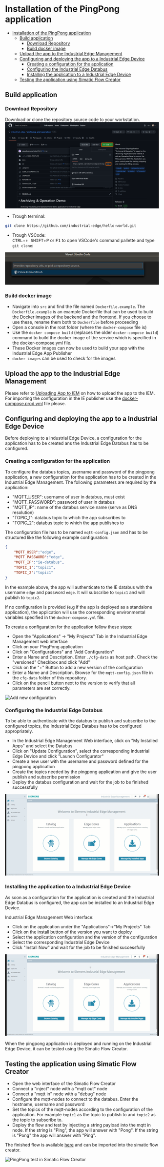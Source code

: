 
# Installation of the PingPong application

- [Installation of the PingPong application](#installation-of-the-pingpong-application)
  - [Build application](#build-application)
    - [Download Repository](#download-repository)
    - [Build docker image](#build-docker-image)
  - [Upload the app to the Industrial Edge Management](#upload-the-app-to-the-industrial-edge-management)
  - [Configuring and deploying the app to a Industrial Edge Device](#configuring-and-deploying-the-app-to-a-industrial-edge-device)
    - [Creating a configuration for the application](#creating-a-configuration-for-the-application)
    - [Configuring the Industrial Edge Databus](#configuring-the-industrial-edge-databus)
    - [Installing the application to a Industrial Edge Device](#installing-the-application-to-a-industrial-edge-device)
  - [Testing the application using Simatic Flow Creator](#testing-the-application-using-simatic-flow-creator)

## Build application

### Download Repository

Download or clone the repository source code to your workstation.  
![Github Clone Section](graphics/clonerepo.png)


* Trough terminal:
```bash
git clone https://github.com/industrial-edge/hello-world.git
```

* Trough VSCode:  
<kbd>CTRL</kbd>+<kbd>&uarr; SHIFT</kbd>+<kbd>P</kbd> or <kbd>F1</kbd> to open VSCode's command pallette and type `git clone`:

![VS Code Git Clone command](graphics/git.png)

### Build docker image

- Navigate into `src` and find the file named `Dockerfile.example`. The `Dockerfile.example` is an example Dockerfile that can be used to build the Docker images of the backend and the frontend. If you choose to use these, rename them both to `Dockerfile` before proceeding
- Open a console in the root folder (where the `docker-compose` file is)
- Use the `docker compose build` (replaces the older `docker-compose build`) command to build the docker image of the service which is specified in the docker-compose.yml file.
- These Docker images can now be used to build your app with the Industrial Edge App Publisher
- `docker images` can be used to check for the images

## Upload the app to the Industrial Edge Management

Please refer to [Uploading App to IEM](https://github.com/industrial-edge/upload-app-to-industrial-edge-management) on how to upload the app to the IEM. For importing the configuration in the IE publisher use the [docker-compose.prod.yml](../docker-compose.prod.yml) file please.

## Configuring and deploying the app to a Industrial Edge Device

Before deploying to a Industrial Edge Device, a configuration for the application has to be created ans the Industrial Edge Databus has to be configured.

### Creating a configuration for the application

To configure the databus topics, username and password of the pingpong application, a new configuration for the application has to be created in the Industrial Edge Management. The following parameters are required by the application:

- "MQTT_USER": username of user in databus, must exist
- "MQTT_PASSWORD": password of user in databus
- "MQTT_IP": name of the databus service name (serve as DNS resolution)
- "TOPIC_1": databus topic to which the app subscribes to
- "TOPIC_2": databus topic to which the app publishes to

The configuration file has to be named `mqtt-config.json` and has to be structured like the following example configuration:

```json
{
    "MQTT_USER":"edge",
    "MQTT_PASSWORD":"edge",
    "MQTT_IP":"ie-databus",
    "TOPIC_1":"topic1",
    "TOPIC_2":"topic1"
}
```

In the example above, the app will authenticate to the IE databus with the username `edge` and password `edge`. It will subscribe to `topic1` and will publish to `topic2`.

If no configuration is provided (e.g if the app is deployed as a standalone application), the application will use the corresponding environmental variables specified in the `docker-compose.yml` file.

To create a configuration for the application follow these steps:

- Open the "Applications" -> "My Projects" Tab in the Industrial Edge Management web interface
- Click on your PingPong application
- Click on "Configurations" and "Add Configuration"
- Enter a Name and Description. Enter `./cfg-data` as host path. Check the "versioned" Checkbox and click "Add"
- Click on the "+" Button to add a new version of the configuration
- Enter a Name and Description. Browse for the `mqtt-config.json` file in the `cfg-data` folder of this repository.
- Click on the pencil button next to the version to verify that all parameters are set correctly.

![Add new configuration](./graphics/pythonpingpong-new-configuration.gif)

### Configuring the Industrial Edge Databus

To be able to authenticate with the databus to publish and subscribe to the configured topics, the Industrial Edge Databus has to be configured appropriately.

- In the Industrial Edge Management Web interface, click on "My Installed Apps" and select the Databus
- Click on "Update Configuration", select the corresponding Industrial Edge Device and click "Launch Configurator"
- Create a new user with the username and password defined for the pingpong application
- Create the topics needed by the pingpong application and give the user publish and subscribe permission
- Deploy the databus configuration and wait for the job to be finished successfully

![IE databus configuration](./graphics/ie-databus-config.gif)

### Installing the application to a Industrial Edge Device

As soon as a configuration for the application is created and the Industrial Edge Databus is configured, the app can be installed to an Industrial Edge Device.

Industrial Edge Management Web interface:

- Click on the application under the "Applications"->"My Projects" Tab
- Click on the install button of the version you want to deploy
- Select the application configuration and the version of the configuration
- Select the corresponding Industrial Edge Device
- Click "Install Now" and wait for the job to be finished successfully

![Deploy App to IE Device](./graphics/pythonpingpong-deploy-app-to-ied.gif)

When the pingpong application is deployed and running on the Industrial Edge Device, it can be tested using the Simatic Flow Creator.

## Testing the application using Simatic Flow Creator

- Open the web interface of the Simatic Flow Creator
- Connect a "inject" node with a "mqtt out" node
- Connect a "mqtt in" node with a "debug" node
- Configure the mqtt-nodes to connect to the databus. Enter the hostname, username and password
- Set the topics of the mqtt-nodes according to the configuration of the application. For example `topic1` as the topic to publish to and `topic2` as the topic to subscribe to.
- Deploy the flow and test by injecting a string payload into the mqtt in node. If the string is "Ping", the app will answer with "Pong". If the string is "Pong" the app will answer with "Ping".

The finished flow is available [here](./src/SFC-flows/Pingpong-testing.json) and can be imported into the simatic flow creator.

![PingPong test in Simatic Flow Creator](./graphics/pingpong-flowcreator.gif)
